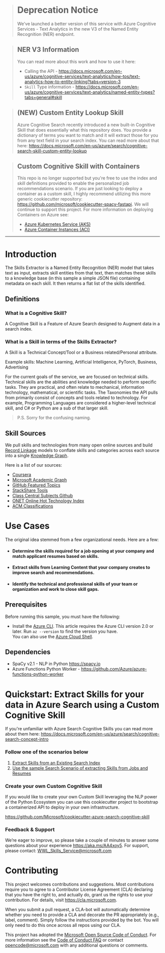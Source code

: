 > # Deprecation Notice
> We've launched a better version of this service with Azure Cognitive Services - Text Analytics in the new V3 of the Named Entity Recognition (NER) endpoint. 

> ## NER V3 Information
> You can read more about this work and how to use it here:
> * Calling the API - https://docs.microsoft.com/en-us/azure/cognitive-services/text-analytics/how-tos/text-analytics-how-to-entity-linking?tabs=version-3
> * `Skill` Type information - https://docs.microsoft.com/en-us/azure/cognitive-services/text-analytics/named-entity-types?tabs=general#skill

> ## (NEW) Custom Entity Lookup Skill
> Azure Cognitive Search recently introduced a new built-in Cognitive Skill that does essentially what this repository does. You provide a dictionary of terms you want to match and it will extract those for you from any text field in your search index. You can read more about that here: https://docs.microsoft.com/en-us/azure/search/cognitive-search-skill-custom-entity-lookup

> ## Custom Cognitive Skill with Containers
> This repo is no longer supported but you're free to use the index and skill definitions provided to enable the personalized job recommendations scenario. If you are just looking to deploy a container as a custom skill, I highly recommend utilizing this more generic cookiecutter repository: https://github.com/microsoft/cookiecutter-spacy-fastapi. We will continue to support this project.
> For more information on deploying Containers on Azure see:
> * [Azure Kubernetes Service (AKS)](https://azure.microsoft.com/en-us/services/kubernetes-service)
> * [Azure Container Instances (ACI)](https://azure.microsoft.com/en-us/services/container-instances/)

---

# Introduction

The Skills Extractor is a Named Entity Recognition (NER) model that takes text as input, extracts skill entities from that text, then matches these skills to a knowledge base (in this sample a simple JSON file) containing metadata on each skill. It then returns a flat list of the skills identified.

## Definitions

### What is a Cognitive Skill?
A Cognitive Skill is a Feature of Azure Search designed to Augment data in a search index.

### What is a Skill in terms of the Skills Extractor?
A Skill is a Technical Concept/Tool or a Business related/Personal attribute.

Example skills:
Machine Learning, Artificial Intelligence, PyTorch, Business, Advertising

For the current goals of the service, we are focused on technical skills. Technical skills are the abilities and knowledge needed to perform specific tasks. They are practical, and often relate to mechanical, information technology, mathematical, or scientific tasks. 
The Taxonomies the API pulls from primarily consist of concepts and tools related to technology. For example, Programming Languages are considered a higher-level technical skill, and C# or Python are a sub of that larger skill.

> P.S. Sorry for the confusing naming.

## Skill Sources 

We pull skills and technologies from many open online sources and build [Record Linkage](https://github.com/dedupeio/dedupe-examples/tree/master/record_linkage_example) models to conflate skills and categories across each source into a single [Knowledge Graph](https://en.wikipedia.org/wiki/Knowledge_Graph).

Here is a list of our sources: 
* [Coursera](https://www.coursera.org/gsi/)
* [Microsoft Academic Graph](https://academic.microsoft.com/topics)
* [GitHub Featured Topics](https://github.com/topics)
* [StackShare Tools](https://stackshare.io/categories)
* [Class Central Subjects Github](https://github.com/classcentral/online-course-taxonomy)
* [ONET Online Hot Technology Index](https://www.onetonline.org/search/hot_tech/)
* [ACM Classifications](https://dl.acm.org/ccs/ccs_flat.cfm)

# Use Cases
The original idea stemmed from a few organizational needs. Here are a few: 
*   #### Determine the skills required for a job opening at your company and match applicant resumes based on skills. 
*   #### Extract skills from Learning Content that your company creates to improve search and recommendations. 
*   #### Identify the technical and professional skills of your team or organization and work to close skill gaps.

## Prerequisites

Before running this sample, you must have the following:

* Install the [Azure CLI](https://docs.microsoft.com/en-us/cli/azure/install-azure-cli?view=azure-cli-latest). This article requires the Azure CLI version 2.0 or later. Run `az --version` to find the version you have.  
You can also use the [Azure Cloud Shell](https://shell.azure.com/bash).

## Dependencies

* SpaCy v2.1 - NLP in Python https://spacy.io
* Azure Functions Python Worker - https://github.com/Azure/azure-functions-python-worker

# Quickstart: Extract Skills for your data in Azure Search using a Custom Cognitive Skill

If you're unfamiliar with Azure Search Cognitive Skills you can read more about them here:
https://docs.microsoft.com/en-us/azure/search/cognitive-search-concept-intro

### Follow one of the scenarios below

1. [Extract Skills from an Existing Search Index](docs/existing_search_index.md)
2. [Use the sample Search Scenario of extracting Skills from Jobs and Resumes](docs/sample_search_scenario.md)


### Create your own Custom Cognitive Skill

If you would like to create your own Custom Skill leveraging the NLP power of the Python Ecosystem you can use this cookiecutter project to bootstrap a containerized API to deploy in your own infrastructure.

<a href="https://github.com/Microsoft/cookiecutter-azure-search-cognitive-skill" target="_blank">https://github.com/Microsoft/cookiecutter-azure-search-cognitive-skill</a>

### Feedback & Support 
We’re eager to improve, so please take a couple of minutes to answer some questions about your experience https://aka.ms/AA4xoy5.
For support, please contact: WWL_Skills_Service@microsoft.com

# Contributing

This project welcomes contributions and suggestions.  Most contributions require you to agree to a
Contributor License Agreement (CLA) declaring that you have the right to, and actually do, grant us
the rights to use your contribution. For details, visit https://cla.microsoft.com.

When you submit a pull request, a CLA-bot will automatically determine whether you need to provide
a CLA and decorate the PR appropriately (e.g., label, comment). Simply follow the instructions
provided by the bot. You will only need to do this once across all repos using our CLA.

This project has adopted the [Microsoft Open Source Code of Conduct](https://opensource.microsoft.com/codeofconduct/).
For more information see the [Code of Conduct FAQ](https://opensource.microsoft.com/codeofconduct/faq/) or
contact [opencode@microsoft.com](mailto:opencode@microsoft.com) with any additional questions or comments.
